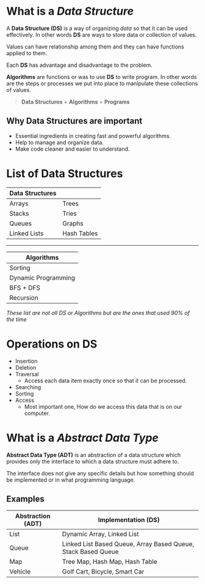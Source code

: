 # What is a *Data Structure*

A **Data Structure (DS)** is a way of organizing *data* so that it can be used effectively. In other words **DS** are ways to store data or collection of values.

Values can have relationship among them and they can have functions applied to them.

Each **DS** has advantage and disadvantage to the problem.


<add later>

**Algorithms** are functions or was to use **DS** to write program. In other words are the steps or processes we put into place to manipulate these collections of values.

> **Data Structures** + **Algorithms** = **Programs**

## Why Data Structures are important

- Essential ingredients in creating fast and powerful algorithms.
- Help to manage and organize data.
- Make code cleaner and easier to understand.

# List of **Data Structures**

| Data Structures | |
| --------------- | ---------- |
| Arrays | Trees |
| Stacks | Tries |
| Queues | Graphs |
| Linked Lists | Hash Tables |

-----

| Algorithms |
| --------------- |
| Sorting |
| Dynamic Programming |
| BFS + DFS |
| Recursion |

_These list are not all DS or Algorithms but are the ones that used 90% of the time_

# Operations on **DS**

* Insertion
* Deletion
* Traversal
    * Access each data item exactly once so that it can be processed.
* Searching
* Sorting
* Access
    * Most important one, How do we access this data that is on our computer.

# What is a *Abstract Data Type*

**Abstract Data Type (ADT)** is an abstraction of a data structure which provides only the interface to which a data structure must adhere to.

The interface does not give any specific details but how something should be implemented or in what programming language.

## Examples
| Abstraction (ADT) | Implementation (DS) |
| ----------------- | ------------------- |
| List              | Dynamic Array, Linked List |
| Queue             | Linked List Based Queue, Array Based Queue, Stack Based Queue|
| Map               | Tree Map, Hash Map, Hash Table |
| Vehicle           | Golf Cart, Bicycle, Smart Car |
